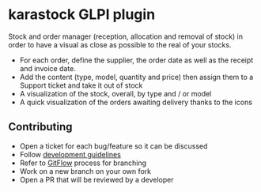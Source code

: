 # karastock GLPI plugin

Stock and order manager (reception, allocation and removal of stock) in order to have a visual as close as possible to the real of your stocks.
* For each order, define the supplier, the order date as well as the receipt and invoice date.
* Add the content (type, model, quantity and price) then assign them to a Support ticket and take it out of stock
* A visualization of the stock, overall, by type and / or model
* A quick visualization of the orders awaiting delivery thanks to the icons

## Contributing

* Open a ticket for each bug/feature so it can be discussed
* Follow [development guidelines](http://glpi-developer-documentation.readthedocs.io/en/latest/plugins/index.html)
* Refer to [GitFlow](http://git-flow.readthedocs.io/) process for branching
* Work on a new branch on your own fork
* Open a PR that will be reviewed by a developer

